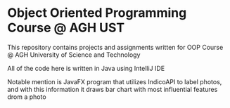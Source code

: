 # Object Oriented Programming Course @ AGH UST

This repository contains projects and assignments written for OOP Course @ AGH University of Science and Technology

All of the code here is written in Java using IntelliJ IDE

Notable mention is JavaFX program that utilizes IndicoAPI to label photos, and with this information it draws bar chart with most influential features drom a photo